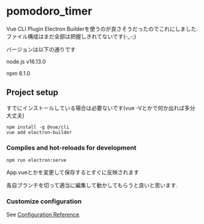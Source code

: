 # pomodoro_timer
Vue CLI Plugin Electron Builderを使うのが良さそうだったのでこれにしました.ファイル構成はまだ全部は把握しきれてないです(-_-;)

バージョンは以下の通りです

node.js
v16.13.0

npm
8.1.0

## Project setup
すでにインストールしている場合は必要ないです(vue -Vとかで何か出れば多分大丈夫)
```
npm install -g @vue/cli
vue add electron-builder
```

### Compiles and hot-reloads for development
```
npm run electron:serve
```
App.vueとかを変更して保存するとすぐに反映されます

各自ブランチを切って適当に編集して動かしてもらうと良いと思います.


### Customize configuration
See [Configuration Reference](https://cli.vuejs.org/config/).
